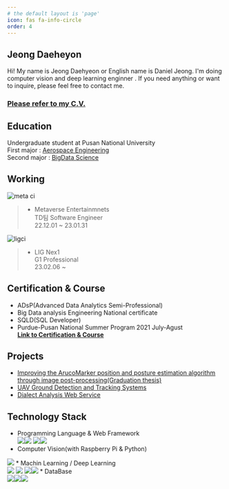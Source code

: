 ```yaml
---
# the default layout is 'page'
icon: fas fa-info-circle
order: 4
---
```


## Jeong Daeheyon
Hi! My name is Jeong Daehyeon or English name is Daniel Jeong. I'm doing computer vision and deep learning enginner . If you need anything or want to inquire, please feel free to contact me.

### <strong><a href="https://www.notion.so/Jeong_Daniel-CV-a538e8ba44c748cc97b90ba569338b03"><i class="fa-solid fa-file-user"></i>  Please refer to my C.V.</a></strong>

## Education
Undergraduate student at Pusan National University  
First major : [<u>Aerospace Engineering</u>](https://github.com/Jeong-Daniel/aerospace_engineering)  
Second major : [<u>BigData Science</u>](https://github.com/Jeong-Daniel/Bigdata_engineering)  

## Working
![meta ci](https://user-images.githubusercontent.com/85277660/212669538-41cc5155-f346-4479-9690-3cd6111824f5.png)   
> * Metaverse Entertainmnets  
> TD팀 Software Engineer   
> 22.12.01 ~ 23.01.31    

![ligci](https://user-images.githubusercontent.com/85277660/212669546-ed6def8d-cc90-49f6-9130-413abeae7f17.png)    
> * LIG Nex1  
> G1 Professional     
> 23.02.06 ~  

## Certification & Course
*   ADsP(Advanced Data Analytics Semi-Professional)  
*   Big Data analysis Engineering National certificate  
*   SQLD(SQL Developer)  
*   Purdue-Pusan National Summer Program 2021 July-Agust
<br><strong>[Link to Certification & Course](https://github.com/Jeong-Daniel/certification)</strong>

## Projects
*   [<u>Improving the ArucoMarker position and posture estimation algorithm through image post-processing(Graduation thesis)</u>](https://github.com/Jeong-Daniel/aruco_marker_tracking)
*   [<u>UAV Ground Detection and Tracking Systems</u>](https://github.com/Jeong-Daniel/project17_UAV)
*   [<u>Dialect Analysis Web Service</u>](https://github.com/Jeong-Daniel/Ai_Bigdata_based_Project/tree/main/Final%20Projet)

## Technology Stack
* Programming Language & Web Framework<br/>
<img src="https://img.shields.io/badge/Python-0769AD?style=for-the-badge&logo=python&logoColor=white"><img src="https://img.shields.io/badge/JAVA-007396?style=for-the-badge&logo=java&logoColor=white">
<img src="https://img.shields.io/badge/Django-27423A?style=for-the-badge&logo=django&logoColor=white"><img src="https://img.shields.io/badge/Spring-9fdf82?style=for-the-badge&logo=spring&logoColor=white"><br/>
* Computer Vision(with Raspberry Pi & Python)<br/>
<img src="https://img.shields.io/badge/Opencv-072743?style=for-the-badge&logo=opencv&logoColor=white">
* Machin Learning / Deep Learning<br/>
<img src="https://img.shields.io/badge/Scikit_Learn-FF8C00?style=for-the-badge&logo=Scikit-learn&logoColor=white">
<img src="https://img.shields.io/badge/Pytorch-e06666?style=for-the-badge&logo=Pytorch&logoColor=white">
<img src="https://img.shields.io/badge/Tensorflow-FF8C00?style=for-the-badge&logo=Tensorflow&logoColor=white"><img src="https://img.shields.io/badge/Keras-F80000?style=for-the-badge&logo=Keras&logoColor=white">
* DataBase<br/>
<img src="https://img.shields.io/badge/oracle-F80000?style=for-the-badge&logo=oracle&logoColor=white"><img src="https://img.shields.io/badge/mysql-4479A1?style=for-the-badge&logo=mysql&logoColor=white"><img src="https://img.shields.io/badge/mariaDB-003545?style=for-the-badge&logo=mariaDB&logoColor=white">